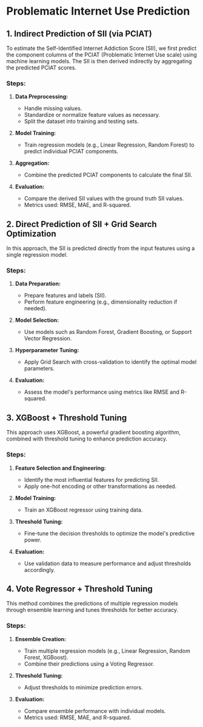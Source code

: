 # Problematic Internet Use Prediction

## 1. Indirect Prediction of SII (via PCIAT)
To estimate the Self-Identified Internet Addiction Score (SII), we first predict the component columns of the PCIAT (Problematic Internet Use scale) using machine learning models. The SII is then derived indirectly by aggregating the predicted PCIAT scores.

### Steps:
1. **Data Preprocessing:**
   - Handle missing values.
   - Standardize or normalize feature values as necessary.
   - Split the dataset into training and testing sets.

2. **Model Training:**
   - Train regression models (e.g., Linear Regression, Random Forest) to predict individual PCIAT components.

3. **Aggregation:**
   - Combine the predicted PCIAT components to calculate the final SII.

4. **Evaluation:**
   - Compare the derived SII values with the ground truth SII values.
   - Metrics used: RMSE, MAE, and R-squared.

## 2. Direct Prediction of SII + Grid Search Optimization
In this approach, the SII is predicted directly from the input features using a single regression model.

### Steps:
1. **Data Preparation:**
   - Prepare features and labels (SII).
   - Perform feature engineering (e.g., dimensionality reduction if needed).

2. **Model Selection:**
   - Use models such as Random Forest, Gradient Boosting, or Support Vector Regression.

3. **Hyperparameter Tuning:**
   - Apply Grid Search with cross-validation to identify the optimal model parameters.

4. **Evaluation:**
   - Assess the model's performance using metrics like RMSE and R-squared.

## 3. XGBoost + Threshold Tuning
This approach uses XGBoost, a powerful gradient boosting algorithm, combined with threshold tuning to enhance prediction accuracy.

### Steps:
1. **Feature Selection and Engineering:**
   - Identify the most influential features for predicting SII.
   - Apply one-hot encoding or other transformations as needed.

2. **Model Training:**
   - Train an XGBoost regressor using training data.

3. **Threshold Tuning:**
   - Fine-tune the decision thresholds to optimize the model's predictive power.

4. **Evaluation:**
   - Use validation data to measure performance and adjust thresholds accordingly.

## 4. Vote Regressor + Threshold Tuning
This method combines the predictions of multiple regression models through ensemble learning and tunes thresholds for better accuracy.

### Steps:
1. **Ensemble Creation:**
   - Train multiple regression models (e.g., Linear Regression, Random Forest, XGBoost).
   - Combine their predictions using a Voting Regressor.

2. **Threshold Tuning:**
   - Adjust thresholds to minimize prediction errors.

3. **Evaluation:**
   - Compare ensemble performance with individual models.
   - Metrics used: RMSE, MAE, and R-squared.
